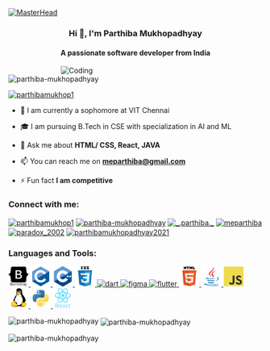 [![MasterHead](https://developers.giphy.com/branch/master/static/api-512d36c09662682717108a38bbb5c57d.gif)](https://Parthiba-Mukhopadhyay.io)

<h3 align="center">Hi 👋, I'm Parthiba Mukhopadhyay</h3>
<h4 align="center">A passionate software developer from India</h4>
<img align="right" alt="Coding" width="400" src="https://cdn.dribbble.com/users/2131993/screenshots/4948736/thoughtworks-gif_dribbble.gif">
<p align="left"> <img src="https://komarev.com/ghpvc/?username=parthiba-mukhopadhyay&label=Profile%20views&color=0e75b6&style=flat" alt="parthiba-mukhopadhyay" /> </p>

<p align="left"> <a href="https://twitter.com/parthibamukhop1" target="blank"><img src="https://img.shields.io/twitter/follow/parthibamukhop1?logo=twitter&style=for-the-badge" alt="parthibamukhop1" /></a> </p>

- 🏫 I am currently a sophomore at VIT Chennai 

- 🎓 I am pursuing B.Tech in CSE with specialization in AI and ML

- 💬 Ask me about **HTML/ CSS, React, JAVA**

- 📫 You can reach me on **meparthiba@gmail.com**

- ⚡ Fun fact **I am competitive**

<h3 align="left">Connect with me:</h3>
<p align="left">
<a href="https://twitter.com/parthibamukhop1" target="blank"><img align="center" src="https://raw.githubusercontent.com/rahuldkjain/github-profile-readme-generator/master/src/images/icons/Social/twitter.svg" alt="parthibamukhop1" height="30" width="40" /></a>
<a href="https://linkedin.com/in/parthiba-mukhopadhyay" target="blank"><img align="center" src="https://raw.githubusercontent.com/rahuldkjain/github-profile-readme-generator/master/src/images/icons/Social/linked-in-alt.svg" alt="parthiba-mukhopadhyay" height="30" width="40" /></a>
<a href="https://instagram.com/_.parthiba._" target="blank"><img align="center" src="https://raw.githubusercontent.com/rahuldkjain/github-profile-readme-generator/master/src/images/icons/Social/instagram.svg" alt="_.parthiba._" height="30" width="40" /></a>
<a href="https://www.hackerrank.com/meparthiba" target="blank"><img align="center" src="https://raw.githubusercontent.com/rahuldkjain/github-profile-readme-generator/master/src/images/icons/Social/hackerrank.svg" alt="meparthiba" height="30" width="40" /></a>
<a href="https://www.leetcode.com/paradox_2002" target="blank"><img align="center" src="https://raw.githubusercontent.com/rahuldkjain/github-profile-readme-generator/master/src/images/icons/Social/leet-code.svg" alt="paradox_2002" height="30" width="40" /></a>
<a href="https://auth.geeksforgeeks.org/user/parthibamukhopadhyay2021" target="blank"><img align="center" src="https://raw.githubusercontent.com/rahuldkjain/github-profile-readme-generator/master/src/images/icons/Social/geeks-for-geeks.svg" alt="parthibamukhopadhyay2021" height="30" width="40" /></a>
</p>

<h3 align="left">Languages and Tools:</h3>
<p align="left"> <a href="https://getbootstrap.com" target="_blank" rel="noreferrer"> <img src="https://raw.githubusercontent.com/devicons/devicon/master/icons/bootstrap/bootstrap-plain-wordmark.svg" alt="bootstrap" width="40" height="40"/> </a> <a href="https://www.cprogramming.com/" target="_blank" rel="noreferrer"> <img src="https://raw.githubusercontent.com/devicons/devicon/master/icons/c/c-original.svg" alt="c" width="40" height="40"/> </a> <a href="https://www.w3schools.com/cpp/" target="_blank" rel="noreferrer"> <img src="https://raw.githubusercontent.com/devicons/devicon/master/icons/cplusplus/cplusplus-original.svg" alt="cplusplus" width="40" height="40"/> </a> <a href="https://www.w3schools.com/css/" target="_blank" rel="noreferrer"> <img src="https://raw.githubusercontent.com/devicons/devicon/master/icons/css3/css3-original-wordmark.svg" alt="css3" width="40" height="40"/> </a> <a href="https://dart.dev" target="_blank" rel="noreferrer"> <img src="https://www.vectorlogo.zone/logos/dartlang/dartlang-icon.svg" alt="dart" width="40" height="40"/> </a> <a href="https://www.figma.com/" target="_blank" rel="noreferrer"> <img src="https://www.vectorlogo.zone/logos/figma/figma-icon.svg" alt="figma" width="40" height="40"/> </a> <a href="https://flutter.dev" target="_blank" rel="noreferrer"> <img src="https://www.vectorlogo.zone/logos/flutterio/flutterio-icon.svg" alt="flutter" width="40" height="40"/> </a> <a href="https://www.w3.org/html/" target="_blank" rel="noreferrer"> <img src="https://raw.githubusercontent.com/devicons/devicon/master/icons/html5/html5-original-wordmark.svg" alt="html5" width="40" height="40"/> </a> <a href="https://www.java.com" target="_blank" rel="noreferrer"> <img src="https://raw.githubusercontent.com/devicons/devicon/master/icons/java/java-original.svg" alt="java" width="40" height="40"/> </a> <a href="https://developer.mozilla.org/en-US/docs/Web/JavaScript" target="_blank" rel="noreferrer"> <img src="https://raw.githubusercontent.com/devicons/devicon/master/icons/javascript/javascript-original.svg" alt="javascript" width="40" height="40"/> </a> <a href="https://www.linux.org/" target="_blank" rel="noreferrer"> <img src="https://raw.githubusercontent.com/devicons/devicon/master/icons/linux/linux-original.svg" alt="linux" width="40" height="40"/> </a> <a href="https://www.python.org" target="_blank" rel="noreferrer"> <img src="https://raw.githubusercontent.com/devicons/devicon/master/icons/python/python-original.svg" alt="python" width="40" height="40"/> </a> <a href="https://reactjs.org/" target="_blank" rel="noreferrer"> <img src="https://raw.githubusercontent.com/devicons/devicon/master/icons/react/react-original-wordmark.svg" alt="react" width="40" height="40"/> </a> </p>

<p><img align="left" src="https://github-readme-stats.vercel.app/api/top-langs?username=parthiba-mukhopadhyay&show_icons=true&locale=en&layout=compact" alt="parthiba-mukhopadhyay" /></p>

<p>&nbsp;<img align="center" src="https://github-readme-stats.vercel.app/api?username=parthiba-mukhopadhyay&show_icons=true&locale=en" alt="parthiba-mukhopadhyay" /></p>

<p><img align="center" src="https://github-readme-streak-stats.herokuapp.com/?user=parthiba-mukhopadhyay&" alt="parthiba-mukhopadhyay" /></p>
